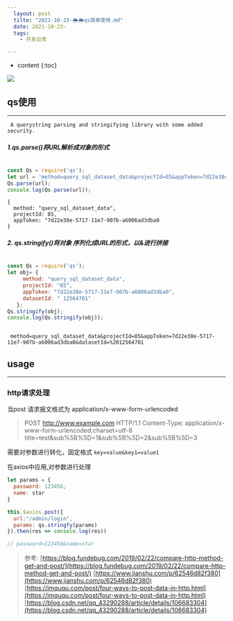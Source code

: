 ```yaml
---
  layout: post
  tilte: "2021-10-23-🌦🌦qs简单使用.md"
  date: 2021-10-23-
  tags: 
    - 开发日常

---
```



* content
{:toc}


![](https://upload-images.jianshu.io/upload_images/15312191-f625287aecc1b313.jpg?imageMogr2/auto-orient/strip%7CimageView2/2/w/1240)


## qs使用
---
  ` A querystring parsing and stringifying library with some added security.`

##### 1.qs.parse()将URL解析成对象的形式
```js

const Qs = require('qs');
let url = 'method=query_sql_dataset_data&projectId=85&appToken=7d22e38e-5717-11e7-907b-a6006ad3dba0';
Qs.parse(url);
console.log(Qs.parse(url));

```
```
{
  method: "query_sql_dataset_data",
  projectId: 85,
  appToken: "7d22e38e-5717-11e7-907b-a6006ad3dba0
}
```
##### 2. qs.stringify()将对象 序列化成URL的形式，以&进行拼接

```js

const Qs = require('qs');
let obj= {
     method: "query_sql_dataset_data",
     projectId: "85",
     appToken: "7d22e38e-5717-11e7-907b-a6006ad3dba0",
     datasetId: " 12564701"
   };
Qs.stringify(obj);
console.log(Qs.stringify(obj)); 

```
```

 method=query_sql_dataset_data&projectId=85&appToken=7d22e38e-5717-11e7-907b-a6006ad3dba0&datasetId=%2012564701

```
## usage
---
### http请求处理

当post 请求报文格式为
application/x-www-form-urlencoded

>POST http://www.example.com HTTP/1.1
Content-Type: application/x-www-form-urlencoded;charset=utf-8
>title=test&sub%5B%5D=1&sub%5B%5D=2&sub%5B%5D=3

需要对参数进行转化，固定格式 `key=value&key1=value1`

在axios中应用,对参数进行处理

```js
let params = {
  password: 123456,
  name: star
}

this.$axios.post({
  url:"/admin/login",
  params: qs.stringfy(params)
}).then(res => console.log(res))

// password=123456&name=star

```
>参考:
 [https://blog.fundebug.com/2019/02/22/compare-http-method-get-and-post/](https://blog.fundebug.com/2019/02/22/compare-http-method-get-and-post/)
 [https://www.jianshu.com/p/62546d82f380](https://www.jianshu.com/p/62546d82f380)
[https://imququ.com/post/four-ways-to-post-data-in-http.html](https://imququ.com/post/four-ways-to-post-data-in-http.html)
> [https://blog.csdn.net/qq_43290288/article/details/106683304](https://blog.csdn.net/qq_43290288/article/details/106683304)

